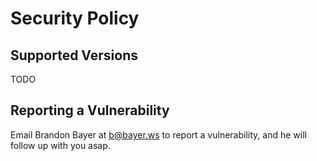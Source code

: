 # Security Policy

## Supported Versions

TODO

## Reporting a Vulnerability

Email Brandon Bayer at b@bayer.ws to report a vulnerability, and he will follow up with you asap.

